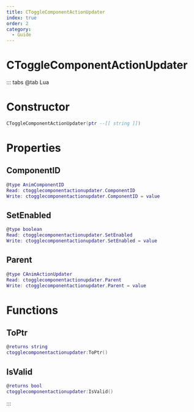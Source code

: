 ```yaml
---
title: CToggleComponentActionUpdater
index: true
order: 2
category:
  - Guide
---
```


# CToggleComponentActionUpdater

::: tabs
@tab Lua
# Constructor
```lua
CToggleComponentActionUpdater(ptr --[[ string ]])
```
# Properties
## ComponentID 
```lua
@type AnimComponentID
Read: ctogglecomponentactionupdater.ComponentID
Write: ctogglecomponentactionupdater.ComponentID = value
```
## SetEnabled 
```lua
@type boolean
Read: ctogglecomponentactionupdater.SetEnabled
Write: ctogglecomponentactionupdater.SetEnabled = value
```
## Parent 
```lua
@type CAnimActionUpdater
Read: ctogglecomponentactionupdater.Parent
Write: ctogglecomponentactionupdater.Parent = value
```
# Functions
## ToPtr
```lua
@returns string
ctogglecomponentactionupdater:ToPtr()
```
## IsValid
```lua
@returns bool
ctogglecomponentactionupdater:IsValid()
```

:::